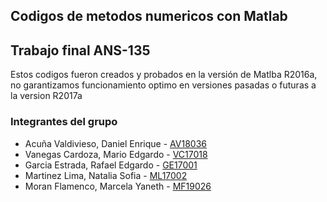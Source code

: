 ## Codigos de metodos numericos con Matlab
## Trabajo final ANS-135
Estos codigos fueron creados y probados en la versión de Matlba R2016a, no garantizamos funcionamiento optimo en versiones pasadas o futuras a la version R2017a

### Integrantes del grupo
- Acuña Valdivieso, Daniel Enrique - [AV18036](mailto:av18036@ues.edu.sv)
- Vanegas Cardoza, Mario Edgardo - [VC17018](mailto:vc17018@ues.edu.sv)
- Garcia Estrada, Rafael Edgardo - [GE17001](mailto:ge17001@ues.edu.sv)
- Martinez Lima, Natalia Sofia - [ML17002](mailto:ml17002@ues.edu.sv)
- Moran Flamenco, Marcela Yaneth - [MF19026](mailto:mf19026@ues.edu.sv)
